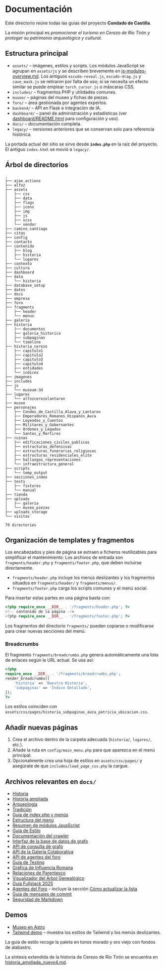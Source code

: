 # Documentación

Este directorio reúne todas las guías del proyecto **Condado de Castilla**.

La misión principal es _promocionar el turismo en Cerezo de Río Tirón y_
_proteger su patrimonio arqueológico y cultural_.

## Estructura principal

- `assets/` – imágenes, estilos y scripts. Los módulos JavaScript se agrupan en
  `assets/js` y se describen brevemente en
  [js-modules-overview.md](js-modules-overview.md). Los antiguos `escudo-reveal.js`,
  `escudo-drag.js` y `cave_mask.js` se retiraron por falta de uso; si se
  necesita un efecto similar se puede emplear `torch_cursor.js` o máscaras CSS.
- `includes/` – fragmentos PHP y utilidades comunes.
- `museo/` – páginas del museo y fichas de piezas.
- `foro/` – área gestionada por agentes expertos.
- `backend/` – API en Flask e integración de IA.
- `dashboard/` – panel de administración y estadísticas (ver [dashboard/README.html](../dashboard/README.html) para configuración y uso).
- `docs/` – documentación completa.
- `legacy/` – versiones anteriores que se conservan solo para referencia histórica.

La portada actual del sitio se sirve desde **`index.php`** en la raíz del proyecto.
El antiguo `index.html` se movió a `legacy/`.

## Árbol de directorios

```text
.
├── ajax_actions
├── alfoz
├── assets
│   ├── css
│   ├── data
│   ├── flags
│   ├── icons
│   ├── img
│   ├── js
│   ├── scss
│   └── vendor
├── camino_santiago
├── citas
├── config
├── contacto
├── contenido
│   ├── blog
│   ├── historia
│   └── lugares
├── contexto
├── cultura
├── dashboard
├── data
│   └── historia
├── database_setup
├── datos
├── docs
├── empresa
├── foro
├── fragments
│   ├── header
│   └── menus
├── galeria
├── historia
│   ├── documentos
│   ├── galeria_historica
│   ├── subpaginas
│   └── timeline
├── historia_cerezo
│   ├── capitulo1
│   ├── capitulo2
│   ├── capitulo3
│   ├── capitulo4
│   ├── entidades
│   └── indices
├── imagenes
├── includes
├── js
│   └── museum-3d
├── lugares
│   └── alfozcerezolantaron
├── museo
├── personajes
│   ├── Condes_de_Castilla_Alava_y_Lantaron
│   ├── Emperadores_Romanos_Hispanos_Auca
│   ├── Leyendas_y_Cuentos
│   ├── Militares_y_Gobernantes
│   ├── Ordenes_y_Legados
│   └── Santos_y_Martires
├── ruinas
│   ├── edificaciones_civiles_publicas
│   ├── estructuras_defensivas
│   ├── estructuras_funerarias_religiosas
│   ├── estructuras_residenciales_elite
│   ├── hallazgos_representaciones
│   └── infraestructura_general
├── scripts
│   └── temp_output
├── secciones_index
├── tests
│   ├── fixtures
│   └── manual
├── tienda
├── uploads
│   ├── galeria
│   └── museo_piezas
├── uploads_storage
└── visitas

79 directories
```

## Organización de templates y fragmentos

Los encabezados y pies de página se extraen a ficheros reutilizables para
simplificar el mantenimiento:
Los archivos de entrada son `fragments/header.php` y `fragments/footer.php`, que deben incluirse directamente.

- `fragments/header.php` incluye los menús deslizantes y los fragmentos situados en
  `fragments/header/` y `fragments/menus/`.
- `fragments/footer.php` carga los scripts comunes y el menú social.

Para insertar estas partes en una página basta con:

```php
<?php require_once __DIR__ . '/fragments/header.php'; ?>
<!-- contenido de la página -->
<?php require_once __DIR__ . '/fragments/footer.php'; ?>
```

Los fragmentos del directorio `fragments/` pueden copiarse o modificarse para
crear nuevas secciones del menú.

### Breadcrumbs

El fragmento `fragments/breadcrumbs.php` genera automáticamente una lista de enlaces según la URL actual. Se usa así:

```php
<?php
require_once __DIR__ . '/fragments/breadcrumbs.php';
render_breadcrumbs([
    'historia' => 'Nuestra Historia',
    'subpaginas' => 'Índice Detallado',
]);
?>
```

Los estilos coinciden con `assets/css/pages/historia_subpaginas_auca_patricia_ubicacion.css`.

## Añadir nuevas páginas

1. Crea el archivo dentro de la carpeta adecuada (`historia/`, `lugares/`, etc.).
2. Añade la ruta en `config/main_menu.php` para que aparezca en el menú principal.
3. Opcionalmente crea una hoja de estilos en `assets/css/pages/` y asegúrate
   de que `includes/load_page_css.php` la cargue.

## Archivos relevantes en `docs/`

- [Historia](historia.md)
- [Historia ampliada](historia_ampliada_nuevo4.md)
- [Arqueología](arqueologia.md)
- [Tradición](tradicion.md)
- [Guía de index.php y menús](index-guide.md)
- [Estructura del menú](menu-structure.md)
- [Resumen de módulos JavaScript](js-modules-overview.md)
- [Guía de Estilo](style-guide.md)
- [Documentación del crawler](crawler.md)
- [Interfaz de la base de datos de grafo](graph_db.md)
- [API de consulta de grafo](../api/graph)
- [API de la Galería Colaborativa](galeria_api.md)
- [API de agentes del foro](forum_agents_api.md)
- [Guía de Testing](testing.md)
- [Gráfica de Influencia Romana](roman_influence_graph.md)
- [Relaciones de Parentesco](parent_child_pairs.md)
- [Visualizador del Árbol Genealógico](../personajes/genealogia/index.html)
- [Guía Fullstack 2025](fullstack-tools-2025.md)
- [Agentes del Foro](forum_agents.md) – incluye la sección [Cómo actualizar la lista](forum_agents.md#como-actualizar-la-lista-de-agentes)
- [Guía de mensajes de commit](commit-style.md)
- [Seguridad de Markdown](security.md)

## Demos

- [Museo en Astro](../README.md#museo-en-astro)
- [Tailwind demo](../tailwind_index.php) – muestra los estilos de Tailwind y los menús deslizantes.

La guía de estilo recoge la paleta en tonos morado y oro viejo con fondos de
alabastro.

La síntesis extendida de la historia de Cerezo de Río Tirón se encuentra en
[historia_ampliada_nuevo4.md](historia_ampliada_nuevo4.md).
